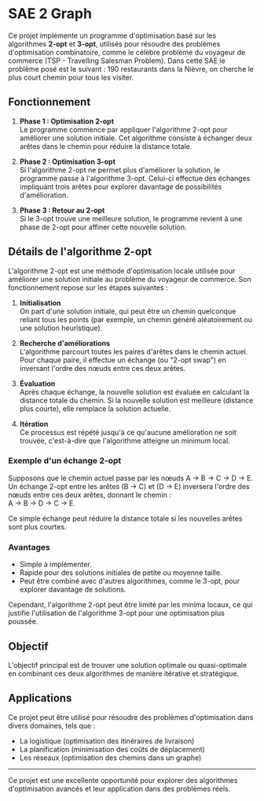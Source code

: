# SAE 2 Graph

Ce projet implémente un programme d'optimisation basé sur les algorithmes **2-opt** et **3-opt**, utilisés pour résoudre des problèmes d'optimisation combinatoire, comme le célèbre problème du voyageur de commerce (TSP - Travelling Salesman Problem).
Dans cette SAE le problème posé est le suivant :
190 restaurants dans la Nièvre, on cherche le plus court chemin pour tous les visiter.

## Fonctionnement

1. **Phase 1 : Optimisation 2-opt**  
   Le programme commence par appliquer l'algorithme 2-opt pour améliorer une solution initiale. Cet algorithme consiste à échanger deux arêtes dans le chemin pour réduire la distance totale.

2. **Phase 2 : Optimisation 3-opt**  
   Si l'algorithme 2-opt ne permet plus d'améliorer la solution, le programme passe à l'algorithme 3-opt. Celui-ci effectue des échanges impliquant trois arêtes pour explorer davantage de possibilités d'amélioration.

3. **Phase 3 : Retour au 2-opt**  
   Si le 3-opt trouve une meilleure solution, le programme revient à une phase de 2-opt pour affiner cette nouvelle solution.

## Détails de l'algorithme 2-opt

L'algorithme 2-opt est une méthode d'optimisation locale utilisée pour améliorer une solution initiale au problème du voyageur de commerce. Son fonctionnement repose sur les étapes suivantes :

1. **Initialisation**  
   On part d'une solution initiale, qui peut être un chemin quelconque reliant tous les points (par exemple, un chemin généré aléatoirement ou une solution heuristique).

2. **Recherche d'améliorations**  
   L'algorithme parcourt toutes les paires d'arêtes dans le chemin actuel. Pour chaque paire, il effectue un échange (ou "2-opt swap") en inversant l'ordre des nœuds entre ces deux arêtes.

3. **Évaluation**  
   Après chaque échange, la nouvelle solution est évaluée en calculant la distance totale du chemin. Si la nouvelle solution est meilleure (distance plus courte), elle remplace la solution actuelle.

4. **Itération**  
   Ce processus est répété jusqu'à ce qu'aucune amélioration ne soit trouvée, c'est-à-dire que l'algorithme atteigne un minimum local.

### Exemple d'un échange 2-opt

Supposons que le chemin actuel passe par les nœuds A → B → C → D → E.  
Un échange 2-opt entre les arêtes (B → C) et (D → E) inversera l'ordre des nœuds entre ces deux arêtes, donnant le chemin :  
A → B → D → C → E.

Ce simple échange peut réduire la distance totale si les nouvelles arêtes sont plus courtes.

### Avantages

- Simple à implémenter.
- Rapide pour des solutions initiales de petite ou moyenne taille.
- Peut être combiné avec d'autres algorithmes, comme le 3-opt, pour explorer davantage de solutions.

Cependant, l'algorithme 2-opt peut être limité par les minima locaux, ce qui justifie l'utilisation de l'algorithme 3-opt pour une optimisation plus poussée.

## Objectif

L'objectif principal est de trouver une solution optimale ou quasi-optimale en combinant ces deux algorithmes de manière itérative et stratégique.

## Applications

Ce projet peut être utilisé pour résoudre des problèmes d'optimisation dans divers domaines, tels que :
- La logistique (optimisation des itinéraires de livraison)
- La planification (minimisation des coûts de déplacement)
- Les réseaux (optimisation des chemins dans un graphe)

---

Ce projet est une excellente opportunité pour explorer des algorithmes d'optimisation avancés et leur application dans des problèmes réels.